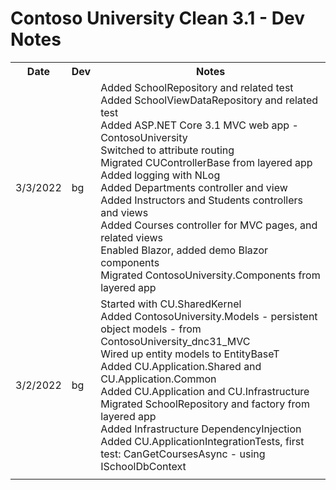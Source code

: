 # Contoso University Clean 3.1 - Dev Notes

<table>
    <tr>
        <th>Date</th><th>Dev</th>
		<th>Notes</th>
    </tr>
    <tr>
        <td>3/3/2022</td><td>bg</td>
		<td>
            Added SchoolRepository and related test<br/>
            Added SchoolViewDataRepository and related test<br/>
            Added ASP.NET Core 3.1 MVC web app - ContosoUniversity<br/>
            Switched to attribute routing<br/>
            Migrated CUControllerBase from layered app<br/>
            Added logging with NLog<br/>
            Added Departments controller and view<br/>
            Added Instructors and Students controllers and views<br/>
            Added Courses controller for MVC pages, and related views<br/>
            Enabled Blazor, added demo Blazor components<br/>
            Migrated ContosoUniversity.Components from layered app<br/>
		</td>
    </tr>
    <tr>
        <td>3/2/2022</td><td>bg</td>
		<td>
            Started with CU.SharedKernel<br/>
            Added ContosoUniversity.Models - persistent
            object models - from ContosoUniversity_dnc31_MVC<br/>
            Wired up entity models to EntityBaseT<br/>
            Added CU.Application.Shared and CU.Application.Common<br/>
            Added CU.Application and CU.Infrastructure<br/>
            Migrated SchoolRepository and factory from layered app<br/>
            Added Infrastructure DependencyInjection<br/>
            Added CU.ApplicationIntegrationTests, first test:
            CanGetCoursesAsync - using ISchoolDbContext<br/>
		</td>
    </tr>
    <tr>
        <td></td><td></td>
		<td>
		</td>
    </tr>
</table>
